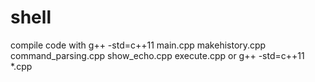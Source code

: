 # shell
compile code with g++ -std=c++11 main.cpp makehistory.cpp command_parsing.cpp show_echo.cpp execute.cpp or g++ -std=c++11 *.cpp
